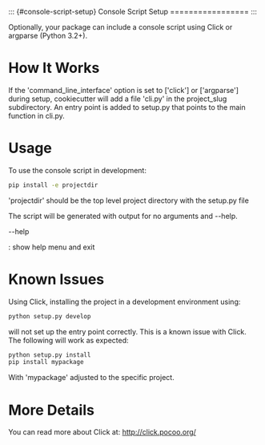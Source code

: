 ::: {#console-script-setup}
Console Script Setup =================
:::

Optionally, your package can include a console script using Click or
argparse (Python 3.2+).

# How It Works

If the \'command_line_interface\' option is set to \[\'click\'\] or
\[\'argparse\'\] during setup, cookiecutter will add a file \'cli.py\'
in the project_slug subdirectory. An entry point is added to setup.py
that points to the main function in cli.py.

# Usage

To use the console script in development:

``` bash
pip install -e projectdir
```

\'projectdir\' should be the top level project directory with the
setup.py file

The script will be generated with output for no arguments and \--help.

\--help

:   show help menu and exit

# Known Issues

Using Click, installing the project in a development environment using:

``` bash
python setup.py develop
```

will not set up the entry point correctly. This is a known issue with
Click. The following will work as expected:

``` bash
python setup.py install
pip install mypackage
```

With \'mypackage\' adjusted to the specific project.

# More Details

You can read more about Click at: <http://click.pocoo.org/>

